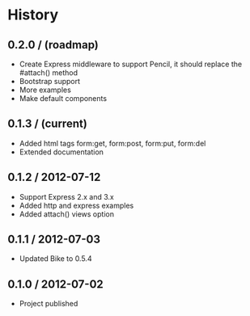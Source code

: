 # History

0.2.0 / (roadmap)
------------------

  * Create Express middleware to support Pencil, it should replace the #attach() method
  * Bootstrap support
  * More examples
  * Make default components

0.1.3 / (current)
------------------

  * Added html tags form:get, form:post, form:put, form:del
  * Extended documentation

0.1.2 / 2012-07-12
------------------

  * Support Express 2.x and 3.x
  * Added http and express examples
  * Added attach() views option

0.1.1 / 2012-07-03
------------------

  * Updated Bike to 0.5.4

0.1.0 / 2012-07-02
------------------

  * Project published
